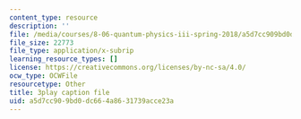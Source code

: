 ```yaml
---
content_type: resource
description: ''
file: /media/courses/8-06-quantum-physics-iii-spring-2018/a5d7cc909bd0dc664a8631739acce23a_KbAgNwrpUTw.srt
file_size: 22773
file_type: application/x-subrip
learning_resource_types: []
license: https://creativecommons.org/licenses/by-nc-sa/4.0/
ocw_type: OCWFile
resourcetype: Other
title: 3play caption file
uid: a5d7cc90-9bd0-dc66-4a86-31739acce23a
---
```


